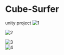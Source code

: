 # Cube-Surfer
 unity project
![1](https://user-images.githubusercontent.com/59581456/203437848-5510cd72-3b07-4af2-8ee4-75dbcfff2b2a.jpg)

![2](https://user-images.githubusercontent.com/59581456/203437868-0d0bb917-ccc9-4dae-a225-6e257c38a095.jpg)

![3](https://user-images.githubusercontent.com/59581456/203437875-507b10d5-cfcd-4e27-a7cb-a173c433b4ab.jpg)
<br>
![4](https://user-images.githubusercontent.com/59581456/203437886-13a0c4d9-18e1-4213-8af1-104925b4b6bf.jpg)
